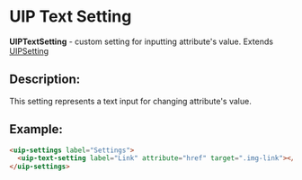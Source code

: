 # UIP Text Setting

**UIPTextSetting** - custom setting for inputting attribute's value. Extends [UIPSetting](src/plugins/settings/settings/setting/README.md)

## Description:

This setting represents a text input for changing attribute's value.

## Example:

```html
<uip-settings label="Settings">
  <uip-text-setting label="Link" attribute="href" target=".img-link"></uip-text-setting>
</uip-settings>
```
